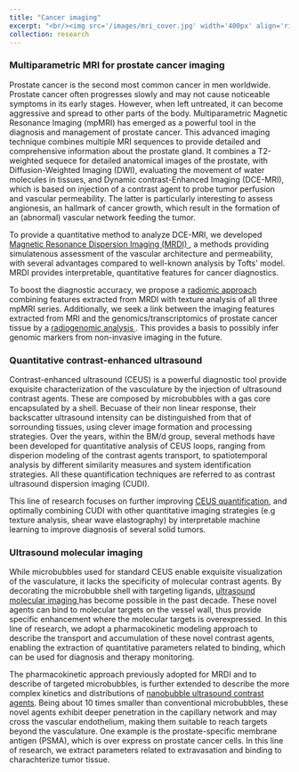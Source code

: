 ```yaml
---
title: "Cancer imaging"
excerpt: "<br/><img src='/images/mri_cover.jpg' width='400px' align='right'>  Cancer is a global health challenge. Timely and accurate detection and diagnosis, together with effective therapy monitoring are essential in the fight against cancer. Based on the established link between cancer and the formation of (neo)vessels to support tumor growth (angiogesis), several imaging modality have been developed to detect early angiogenic changes. Non-invasive, radiation-free ultrasound and MRI imaging are particularly interesting for angiogenesis imaging. However, mostly qualitative assessment is currently performed in the clinical routing, possibly missing important information hidden in these rich spatio-temporal imaging sets. In this line of research, we develop methods for quantification of MRI and US imaging, and extraction of effective cancer biomarkers. I strive to combine model-driven and data-driven approaches to obtain interpretable, physics-based biomarkers for improving cancer diagnostics."
collection: research
---
```


### Multiparametric MRI for prostate cancer imaging
Prostate cancer is the second most common cancer in men worldwide. Prostate cancer often progresses slowly and may not cause noticeable symptoms in its early stages. However, when left untreated, it can become aggressive and spread to other parts of the body. Multiparametric Magnetic Resonance Imaging (mpMRI) has emerged as a powerful tool in the diagnosis and management of prostate cancer. This advanced imaging technique combines multiple MRI sequences to provide detailed and comprehensive information about the prostate gland. It combines a T2-weighted sequece for detailed anatomical images of the prostate, with Diffusion-Weighted Imaging (DWI), evaluating the movement of water molecules in tissues, and Dynamic contrast-Enhanced Imaging (DCE-MRI), which is based on injection of a contrast agent to probe tumor perfusion and vascular permeability. The latter is particularly interesting to assess angionesis, an hallmark of cancer growth, which result in the formation of an (abnormal) vascular network feeding the tumor.

To provide a quantitative method to analyze DCE-MRI, we developed <a href="https://simonaturco.github.io/portfolio/01_pk_modeling" target="_blank"> Magnetic Resonance Dispersion Imaging (MRDI) </a>, a methods providing simulatenous assessment of the vascular architecture and permeability, with several advantages compared to well-known analysis by Tofts' model. MRDI provides interpretable, quantitative features for cancer diagnostics.

To boost the diagnostic accuracy, we propose a <a href="https://simonaturco.github.io/portfolio/03_MRI_radiomics_genomics" target="_blank"> radiomic approach </a> combining features extracted from MRDI with texture analysis of all three mpMRI series. Additionally, we seek a link between the imaging features extracted from MRI and the genomics/transcriptomics of prostate cancer tissue by a <a href="https://simonaturco.github.io/portfolio/03_MRI_radiomics_genomics" target="_blank"> radiogenomic analysis </a>. This provides a basis to possibly infer genomic markers from non-invasive imaging in the future.


### Quantitative contrast-enhanced ultrasound
Contrast-enhanced ultrasound (CEUS) is a powerful diagnostic tool provide exquisite characterization of the vasculature by the injection of ultrasound contrast agents. These are composed by microbubbles with a gas core encapsulated by a shell. Becuase of their non linear response, their backscatter ultrasound intensity can be distinguished from that of sorrounding tissues, using clever image formation and processing strategies. Over the years, within the BM/d group, several methods have been developed for quantitative analysis of CEUS loops, ranging from disperion modeling of the contrast agents transport, to spatiotemporal analysis by different similarity measures and system identification strategies. All these quantification techniques are referred to as contrast ultrasound dispersion imaging (CUDI).

This line of research focuses on further improving <a href="https://simonaturco.github.io/portfolio/04_quantitative_US" target="_blank">CEUS quantification</a>, and optimally combining CUDI with other quantitative imaging strategies (e.g texture analysis, shear wave elastography) by interpretable machine learning to improve diagnosis of several solid tumors.

### Ultrasound molecular imaging
While microbubbles used for standard CEUS enable exquisite visualization of the vasculature, it lacks the specificity of molecular contrast agents. By decorating the microbubble shell with targeting ligands, <a href="https://simonaturco.github.io/portfolio/01_pk_modeling" target="_blank"> ultrasound molecular imaging </a> has become possible in the past decade. These novel agents can bind to molecular targets on the vessel wall, thus provide specific enhancement where the molecular targets is overexpressed. In this line of research, we adopt a pharmacokinetic modeling approach to describe the transport and accumulation of these novel contrast agents, enabling the extraction of quantitative parameters related to binding, which can be used for diagnosis and therapy monitoring.

The pharmacokinetic approach previously adopted for MRDI and to describe of targeted microbubbles, is further extended to describe the more complex kinetics and distributions of <a href="https://simonaturco.github.io/portfolio/06_Nanobubbles" target="_blank"> nanobubble ultrasound contrast agents</a>. Being about 10 times smaller than conventional microbubbles, these novel agents exhibit deeper penetration in the capillary network and may cross the vascular endothelium, making them suitable to reach targets beyond the vasculature. One example is the prostate-specific membrane antigen (PSMA), which is over express on prostate cancer cells. In this line of research, we extract parameters related to extravasation and binding to charachterize tumor tissue.



<!-- ![description image](/images/name_image.ext "Optional title"){: .align-right width="300px"} -->

<!-- Cancer is a global health challenge. Timely and accurate detection and diagnosis, together with effective therapy monitoring are essential in the fight against cancer. Based on the established link between cancer and the formation of (neo)vessels to support tumor growth (angiogesis), several imaging modality have been developed to detect early angiogenic changes. Non-invasive, radiation-free ultrasound and MRI imaging are particularly interesting for angiogenesis imaging. However, mostly qualitative assessment is currently performed in the clinical routing, possibly missing important information hidden in these rich spatio-temporal imaging sets. In my research, I developed methods for quantification of MRI and US imaging, and extraction of effective cancer biomarkers. I strive to combine model-driven and data-driven approaches, to obtain interpretable, physics-based biomarkers for improving cancer diagnostics.  -->

